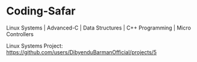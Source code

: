 # Coding-Safar
Linux Systems | Advanced-C | Data Structures | C++ Programming | Micro Controllers

Linux Systems Project: https://github.com/users/DibyenduBarmanOfficial/projects/5

